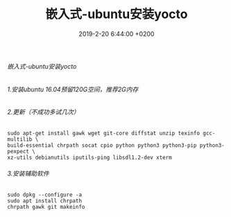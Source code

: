 ﻿---
layout: post
title:  "嵌入式-ubuntu安装yocto"
date:   2019-2-20 6:44:00 +0200
categories: 嵌入式
---

###### 嵌入式-ubuntu安装yocto      
###### 1.安装ubuntu 16.04预留120G空间，推荐2G内存  
###### 2.更新（不成功多试几次）
```
sudo apt-get install gawk wget git-core diffstat unzip texinfo gcc-multilib \
build-essential chrpath socat cpio python python3 python3-pip python3-pexpect \
xz-utils debianutils iputils-ping libsdl1.2-dev xterm
```
###### 3.安装辅助软件   
```
sudo dpkg --configure -a
sudo apt install chrpath
chrpath gawk git makeinfo
```
